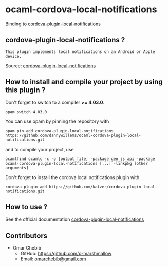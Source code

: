 # ocaml-cordova-local-notifications

Binding to
[cordova-plugin-local-notifications](https://github.com/katzer/cordova-plugin-local-notifications)

## cordova-plugin-local-notifications ?

```
This plugin implements local notifications on an Android or Apple device.
```

Source: [cordova-plugin-local-notifications](https://github.com/katzer/cordova-plugin-local-notifications)

## How to install and compile your project by using this plugin ?

Don't forget to switch to a compiler **>= 4.03.0**.
```Shell
opam switch 4.03.0
```

You can use opam by pinning the repository with
```Shell
opam pin add cordova-plugin-local-notifications https://github.com/dannywillems/ocaml-cordova-plugin-local-notifications.git
```

and to compile your project, use
```Shell
ocamlfind ocamlc -c -o [output_file] -package gen_js_api -package ocaml-cordova-plugin-local-notifications [...] -linkpkg [other arguments]
```

Don't forget to install the cordova local notifications plugin with
```Shell
cordova plugin add https://github.com/katzer/cordova-plugin-local-notifications.git
```

## How to use ?

See the official documentation
[cordova-plugin-local-notifications](https://github.com/katzer/cordova-plugin-local-notifications)

## Contributors

* Omar Chebib
  * GitHub: https://github.com/o-marshmallow
  * Email: omarchebib@gmail.com
